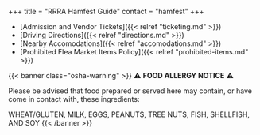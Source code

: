 +++
title = "RRRA Hamfest Guide"
contact = "hamfest"
+++
* [Admission and Vendor Tickets]({{< relref "ticketing.md" >}})
* [Driving Directions]({{< relref "directions.md" >}})
* [Nearby Accomodations]({{< relref "accomodations.md" >}})
* [Prohibited Flea Market Items Policy]({{< relref "prohibited-items.md" >}})

{{< banner class="osha-warning" >}}
:warning: **FOOD ALLERGY NOTICE** :warning:

Please be advised that food prepared or served here may contain, or have 
come in contact with, these ingredients:

WHEAT/GLUTEN, MILK, EGGS, PEANUTS, TREE NUTS, FISH, SHELLFISH, AND SOY
{{< /banner >}}

